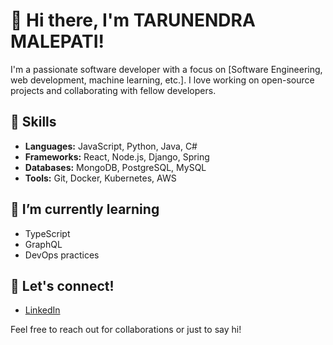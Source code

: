 # 👋 Hi there, I'm TARUNENDRA MALEPATI!

I'm a passionate software developer with a focus on [Software Engineering, web development, machine learning, etc.]. I love working on open-source projects and collaborating with fellow developers. 

## 🚀 Skills
- **Languages:** JavaScript, Python, Java, C#
- **Frameworks:** React, Node.js, Django, Spring
- **Databases:** MongoDB, PostgreSQL, MySQL
- **Tools:** Git, Docker, Kubernetes, AWS

## 🌱 I’m currently learning
- TypeScript
- GraphQL
- DevOps practices

## 💬 Let's connect!
- [LinkedIn](https://lindein.com/in/malepati-tarunendra)

Feel free to reach out for collaborations or just to say hi!
